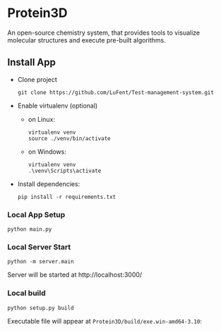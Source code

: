 # Protein3D
An open-source chemistry system, that provides tools to visualize molecular structures and execute pre-built algorithms.


## Install App
- Clone project
    ```
    git clone https://github.com/LuFent/Test-management-system.git
    ```

-  Enable virtualenv (optional)
    - on Linux:
        ```
        virtualenv venv
        source ./venv/bin/activate
        ```
    - on Windows:
        ```
        virtualenv venv
        .\venv\Scripts\activate
        ```
- Install dependencies:
    ```
    pip install -r requirements.txt
    ```

### Local App Setup
```
python main.py
```


### Local Server Start
```
python -m server.main
```
Server will be started at http://localhost:3000/

### Local build

```
python setup.py build
```
Executable file will appear at `Protein3D/build/exe.win-amd64-3.10`:
